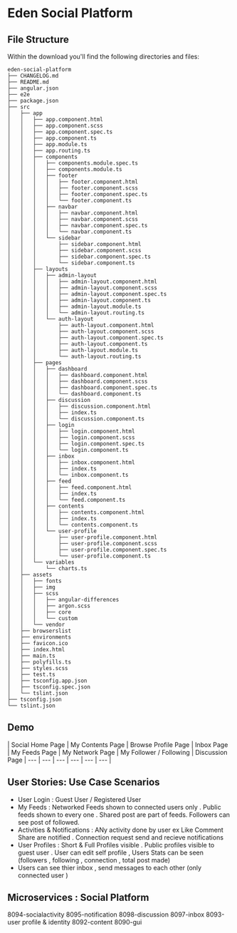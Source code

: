 # Eden Social Platform 


## File Structure
Within the download you'll find the following directories and files:

```
eden-social-platform
├── CHANGELOG.md
├── README.md
├── angular.json
├── e2e
├── package.json
├── src
│   ├── app
│   │   ├── app.component.html
│   │   ├── app.component.scss
│   │   ├── app.component.spec.ts
│   │   ├── app.component.ts
│   │   ├── app.module.ts
│   │   ├── app.routing.ts
│   │   ├── components
│   │   │   ├── components.module.spec.ts
│   │   │   ├── components.module.ts
│   │   │   ├── footer
│   │   │   │   ├── footer.component.html
│   │   │   │   ├── footer.component.scss
│   │   │   │   ├── footer.component.spec.ts
│   │   │   │   └── footer.component.ts
│   │   │   ├── navbar
│   │   │   │   ├── navbar.component.html
│   │   │   │   ├── navbar.component.scss
│   │   │   │   ├── navbar.component.spec.ts
│   │   │   │   └── navbar.component.ts
│   │   │   └── sidebar
│   │   │       ├── sidebar.component.html
│   │   │       ├── sidebar.component.scss
│   │   │       ├── sidebar.component.spec.ts
│   │   │       └── sidebar.component.ts
│   │   ├── layouts
│   │   │   ├── admin-layout
│   │   │   │   ├── admin-layout.component.html
│   │   │   │   ├── admin-layout.component.scss
│   │   │   │   ├── admin-layout.component.spec.ts
│   │   │   │   ├── admin-layout.component.ts
│   │   │   │   ├── admin-layout.module.ts
│   │   │   │   └── admin-layout.routing.ts
│   │   │   └── auth-layout
│   │   │       ├── auth-layout.component.html
│   │   │       ├── auth-layout.component.scss
│   │   │       ├── auth-layout.component.spec.ts
│   │   │       ├── auth-layout.component.ts
│   │   │       ├── auth-layout.module.ts
│   │   │       └── auth-layout.routing.ts
│   │   ├── pages
│   │   │   ├── dashboard
│   │   │   │   ├── dashboard.component.html
│   │   │   │   ├── dashboard.component.scss
│   │   │   │   ├── dashboard.component.spec.ts
│   │   │   │   └── dashboard.component.ts
│   │   │   ├── discussion
│   │   │   │   ├── discussion.component.html
│   │   │   │   ├── index.ts
│   │   │   │   └── discussion.component.ts
│   │   │   ├── login
│   │   │   │   ├── login.component.html
│   │   │   │   ├── login.component.scss
│   │   │   │   ├── login.component.spec.ts
│   │   │   │   └── login.component.ts
│   │   │   ├── inbox
│   │   │   │   ├── inbox.component.html
│   │   │   │   ├── index.ts
│   │   │   │   └── inbox.component.ts
│   │   │   ├── feed
│   │   │   │   ├── feed.component.html
│   │   │   │   ├── index.ts
│   │   │   │   └── feed.component.ts
│   │   │   ├── contents
│   │   │   │   ├── contents.component.html
│   │   │   │   ├── index.ts
│   │   │   │   └── contents.component.ts
│   │   │   └── user-profile
│   │   │       ├── user-profile.component.html
│   │   │       ├── user-profile.component.scss
│   │   │       ├── user-profile.component.spec.ts
│   │   │       └── user-profile.component.ts
│   │   └── variables
│   │       └── charts.ts
│   ├── assets
│   │   ├── fonts
│   │   ├── img
│   │   ├── scss
│   │   │   ├── angular-differences
│   │   │   ├── argon.scss
│   │   │   ├── core
│   │   │   └── custom
│   │   └── vendor
│   ├── browserslist
│   ├── environments
│   ├── favicon.ico
│   ├── index.html
│   ├── main.ts
│   ├── polyfills.ts
│   ├── styles.scss
│   ├── test.ts
│   ├── tsconfig.app.json
│   ├── tsconfig.spec.json
│   └── tslint.json
├── tsconfig.json
└── tslint.json
```


## Demo

| Social Home Page | My Contents Page | Browse Profile Page  | Inbox Page | My Feeds Page | My Network Page  | My Follower / Following | Discussion Page
| --- | --- | ---  | --- | --- | ---  |

## User Stories: Use Case Scenarios

- User Login : Guest User / Registered User 
- My Feeds : Networked Feeds shown to connected users only . Public feeds shown to every one . Shared post are part of feeds. Followers can see post of followed. 
- Activities & Notifications : ANy activity done by user ex Like Comment Share are notified . Connection request send and recieve notifications 
- User Profiles : Short & Full Profiles visible . Public profiles visible to guest user . User can edit self profile , Users Stats can be seen (followers , following , connection , total post made)
- Users can see thier inbox , send messages to each other (only connected user )

## Microservices : Social Platform


8094-socialactivity 
8095-notification
8098-discussion
8097-inbox
8093-user profile & identity 
8092-content 
8090-gui
